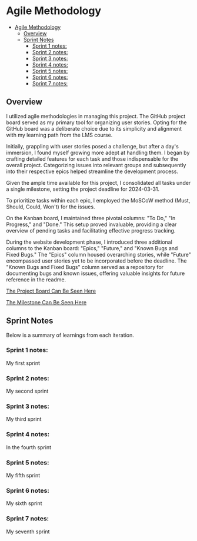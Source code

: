 # Agile Methodology

* [Agile Methodology](#agile-methodology)
  * [Overview](#overview)
  * [Sprint Notes](#sprint-notes)
    * [Sprint 1 notes:](#sprint-1-notes)
    * [Sprint 2 notes:](#sprint-2-notes)
    * [Sprint 3 notes:](#sprint-3-notes)
    * [Sprint 4 notes:](#sprint-4-notes)
    * [Sprint 5 notes:](#sprint-5-notes)
    * [Sprint 6 notes:](#sprint-6-notes)
    * [Sprint 7 notes:](#sprint-7-notes)
    
## Overview

I utilized agile methodologies in managing this project. The GitHub project board served as my primary tool for organizing user stories. Opting for the GitHub board was a deliberate choice due to its simplicity and alignment with my learning path from the LMS course.

Initially, grappling with user stories posed a challenge, but after a day's immersion, I found myself growing more adept at handling them. I began by crafting detailed features for each task and those indispensable for the overall project. Categorizing issues into relevant groups and subsequently into their respective epics helped streamline the development process.

Given the ample time available for this project, I consolidated all tasks under a single milestone, setting the project deadline for 2024-03-31.

To prioritize tasks within each epic, I employed the MoSCoW method (Must, Should, Could, Won't) for the issues.

On the Kanban board, I maintained three pivotal columns: "To Do," "In Progress," and "Done." This setup proved invaluable, providing a clear overview of pending tasks and facilitating effective progress tracking.

During the website development phase, I introduced three additional columns to the Kanban board: "Epics," "Future," and "Known Bugs and Fixed Bugs." The "Epics" column housed overarching stories, while "Future" encompassed user stories yet to be incorporated before the deadline. The "Known Bugs and Fixed Bugs" column served as a repository for documenting bugs and known issues, offering valuable insights for future reference in the readme.

[The Project Board Can Be Seen Here]()

[The Milestone Can Be Seen Here]()

## Sprint Notes

Below is a summary of learnings from each iteration.

### Sprint 1 notes:

My first sprint

### Sprint 2 notes:

My second sprint

### Sprint 3 notes:

My third sprint

### Sprint 4 notes:

In the fourth sprint

### Sprint 5 notes:

My fifth sprint

### Sprint 6 notes:

My sixth sprint

### Sprint 7 notes:

My seventh sprint
